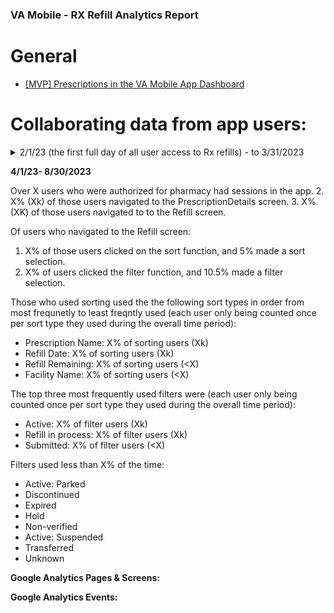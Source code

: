### VA Mobile - RX Refill Analytics Report

# General

* [ [MVP] Prescriptions in the VA Mobile App Dashboard](https://lookerstudio.google.com/u/0/reporting/8e2627dc-fd2c-4be0-83dc-b60f69df7527/page/p_wtepo1ul5c)


# Collaborating data from app users:

<details>
  <summary>2/1/23 (the first full day of all user access to Rx refills) - to 3/31/2023
</summary>

1. Over 494K users who were authorized for pharmacy had sessions in the app.
2. 11% (55k) of those users navigated to the PrescriptionDetails screen.
3. 7% (34K) of those users navigated to to the Refill screen.

Of users who navigated to the Refill screen:

1. 7.4% of those users clicked on the sort function, and 5% made a sort selection.
2. 12.1% of users clicked the filter function, and 10.5% made a filter selection.

Those who used sorting used the the following sort types in order from most frequnetly to least freqntly used (each user only being counted once per sort type they used during the overall time period):

- Prescription Name: 55.0% of sorting users (1.8k)
- Refill Date: 37.6% of sorting users (1.2k)
- Refill Remaining: 19.4% of sorting users (<650)
- Facility Name: 3.9% of sorting users (<130)

The top three most frequently used filters were (each user only being counted once per sort type they used during the overall time period):

- Active: 88.3% of filter users (6.0k)
- Refill in process: 17.0% of filter users (1.1k)
- Submitted: 11.2% of filter users (<780)


Filters used less than 10% of the time:

- Active: Parked
- Discontinued
- Expired
- Hold
- Non-verified
- Active: Suspended
- Transferred
- Unknown
</details>

**4/1/23- 8/30/2023**

Over X users who were authorized for pharmacy had sessions in the app.
2. X% (Xk) of those users navigated to the PrescriptionDetails screen.
3. X% (XK) of those users navigated to to the Refill screen.

Of users who navigated to the Refill screen:

1. X% of those users clicked on the sort function, and 5% made a sort selection.
2. X% of users clicked the filter function, and 10.5% made a filter selection.

Those who used sorting used the the following sort types in order from most frequnetly to least freqntly used (each user only being counted once per sort type they used during the overall time period):

- Prescription Name: X% of sorting users (Xk)
- Refill Date: X% of sorting users (Xk)
- Refill Remaining: X% of sorting users (<X)
- Facility Name: X% of sorting users (<X)

The top three most frequently used filters were (each user only being counted once per sort type they used during the overall time period):

- Active: X% of filter users (Xk)
- Refill in process: X% of filter users (Xk)
- Submitted: X% of filter users (<X)


Filters used less than X% of the time:

- Active: Parked
- Discontinued
- Expired
- Hold
- Non-verified
- Active: Suspended
- Transferred
- Unknown



**Google Analytics Pages & Screens:**



**Google Analytics Events:**
